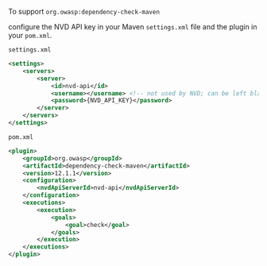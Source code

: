 To support `org.owasp:dependency-check-maven`

configure the NVD API key in your Maven `settings.xml` file and the plugin in your `pom.xml`.

`settings.xml`
```xml
<settings>
    <servers>
        <server>
            <id>nvd-api</id>
            <username></username> <!-- not used by NVD; can be left blank -->
            <password>{NVD_API_KEY}</password>
        </server>
    </servers>
</settings>
```

`pom.xml`
```xml
<plugin>
    <groupId>org.owasp</groupId>
    <artifactId>dependency-check-maven</artifactId>
    <version>12.1.1</version>
    <configuration>
        <nvdApiServerId>nvd-api</nvdApiServerId>
    </configuration>
    <executions>
        <execution>
            <goals>
                <goal>check</goal>
            </goals>
        </execution>
    </executions>
</plugin>
```
